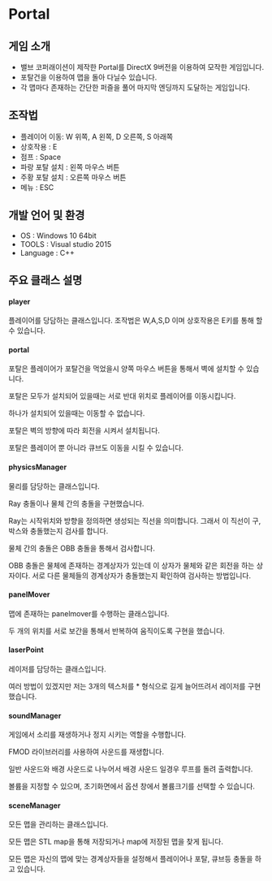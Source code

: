 # Portal
## 게임 소개
* 밸브 코퍼래이션이 제작한 Portal를 DirectX 9버전을 이용하여 모작한 게임입니다.
* 포탈건을 이용하여 맵을 돌아 다닐수 있습니다.
* 각 맵마다 존재하는 간단한 퍼즐을 풀어 마지막 엔딩까지 도달하는 게임입니다.

## 조작법
* 플레이어 이동: W 위쪽, A 왼쪽, D 오른쪽, S 아래쪽
* 상호작용 : E
* 점프 : Space
* 파랑 포탈 설치 : 왼쪽 마우스 버튼
* 주황 포탈 설치 : 오른쪽 마우스 버튼
* 메뉴 : ESC


## 개발 언어 및 환경
- OS : Windows 10 64bit 
- TOOLS : Visual studio 2015
- Language : C++

## 주요 클래스 설명
#### player
플레이어를 당담하는 클래스입니다. 조작법은 W,A,S,D 이며 상호작용은 E키를 통해 할 수 있습니다.

#### portal
포탈은 플레이어가 포탈건을 먹었을시 양쪽 마우스 버튼을 통해서 벽에 설치할 수 있습니다.

포탈은 모두가 설치되어 있을때는 서로 반대 위치로 플레이어를 이동시킵니다.

하나가 설치되어 있을때는 이동할 수 없습니다.

포탈은 벽의 방향에 따라 회전을 시켜서 설치됩니다.

포탈은 플레이어 뿐 아니라 큐브도 이동을 시킬 수 있습니다.

#### physicsManager
물리를 담당하는 클래스입니다.

Ray 충돌이나 물체 간의 충돌을 구현했습니다.

Ray는 시작위치와 방향을 정의하면 생성되는 직선을 의미합니다. 그래서 이 직선이 구, 박스와 충돌했는지 검사를 합니다.

물체 간의 충돌은 OBB 충돌을 통해서 검사합니다.

OBB 충돌은 물체에 존재하는 경계상자가 있는데 이 상자가 물체와 같은 회전을 하는 상자이다. 서로 다른 물체들의 경계상자가 충돌했는지 확인하여 검사하는 방법입니다.

#### panelMover
맵에 존재하는 panelmover를 수행하는 클래스입니다.

두 개의 위치를 서로 보간을 통해서 반복하여 움직이도록 구현을 했습니다.

#### laserPoint
레이저를 담당하는 클래스입니다.

여러 방법이 있겠지만 저는 3개의 텍스처를 * 형식으로 길게 늘어뜨려서 레이저를 구현했습니다.

#### soundManager
게임에서 소리를 재생하거나 정지 시키는 역할을 수행합니다.

FMOD 라이브러리를 사용하여 사운드를 재생합니다.

일반 사운드와 배경 사운드로 나누어서 배경 사운드 일경우 루프를 돌려 출력합니다.

볼륨을 지정할 수 있으며, 초기화면에서 옵션 창에서 볼륨크기를 선택할 수 있습니다.

#### sceneManager
모든 맵을 관리하는 클래스입니다.

모든 맵은 STL map을 통해 저장되거나 map에 저장된 맵을 찾게 됩니다.

모든 맵은 자신의 맵에 맞는 경계상자들을 설정해서 플레이어나 포탈, 큐브등 충돌을 하고 있습니다.






